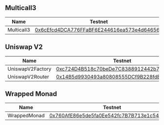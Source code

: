 ## Multicall3

| Name         | Testnet                                                                                                                                      |
| ------------ | -------------------------------------------------------------------------------------------------------------------------------------------- |
| Multicall3   | [0x6cEfcd4DCA776FFaBF6E244616ea573e4d646566](https://explorer.monad-testnet.category.xyz/address/0x6cEfcd4DCA776FFaBF6E244616ea573e4d646566) |

## Uniswap V2

| Name             | Testnet                                                                                                                                      |
| ---------------- | -------------------------------------------------------------------------------------------------------------------------------------------- |
| UniswapV2Factory | [0xc724D4B518c70beDe7C8388912442b74809558D9](https://explorer.monad-testnet.category.xyz/address/0xc724D4B518c70beDe7C8388912442b74809558D9) |
| UniswapV2Router  | [0x14B5d9930493a80808555DCf9B228fdEc460cd92](https://explorer.monad-testnet.category.xyz/address/0x14B5d9930493a80808555DCf9B228fdEc460cd92) |

## Wrapped Monad

| Name         | Testnet                                                                                                                                      |
| ------------ | -------------------------------------------------------------------------------------------------------------------------------------------- |
| WrappedMonad | [0x760AfE86e5de5fa0Ee542fc7B7B713e1c5425701](https://explorer.monad-testnet.category.xyz/address/0x760AfE86e5de5fa0Ee542fc7B7B713e1c5425701) |
